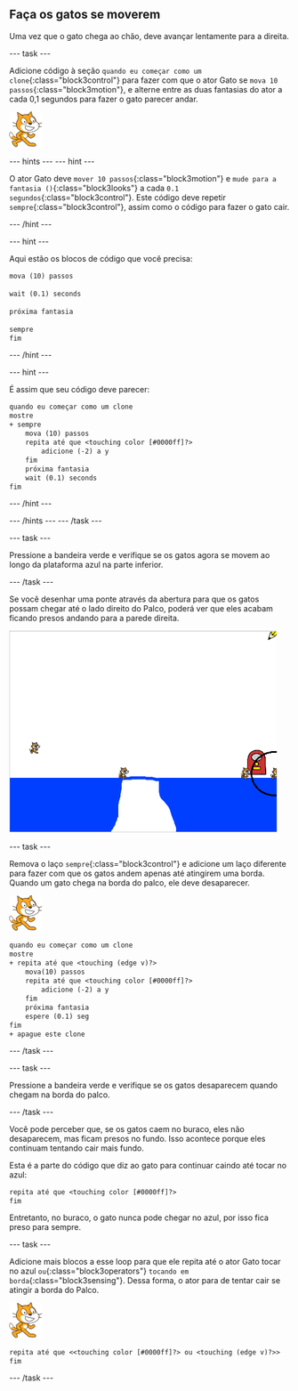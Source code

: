 ## Faça os gatos se moverem

Uma vez que o gato chega ao chão, deve avançar lentamente para a direita.

--- task ---

Adicione código à seção `quando eu começar como um clone`{:class="block3control"} para fazer com que o ator Gato se `mova 10 passos`{:class="block3motion"}, e alterne entre as duas fantasias do ator a cada 0,1 segundos para fazer o gato parecer andar.

![ator Gato](images/cat-sprite.png)

--- hints ---
 --- hint ---

O ator Gato deve `mover 10 passos`{:class="block3motion"} e `mude para a fantasia ()`{:class="block3looks"} a cada `0.1 segundos`{:class="block3control"}. Este código deve repetir `sempre`{:class="block3control"}, assim como o código para fazer o gato cair.

--- /hint ---

--- hint ---

Aqui estão os blocos de código que você precisa:

```blocks3
mova (10) passos

wait (0.1) seconds

próxima fantasia

sempre
fim
```

--- /hint ---

--- hint ---

É assim que seu código deve parecer:

```blocks3
quando eu começar como um clone
mostre
+ sempre
    mova (10) passos
    repita até que <touching color [#0000ff]?>
        adicione (-2) a y
    fim
    próxima fantasia
    wait (0.1) seconds
fim
```

--- /hint ---

--- /hints --- --- /task ---

--- task ---

Pressione a bandeira verde e verifique se os gatos agora se movem ao longo da plataforma azul na parte inferior.

--- /task ---

Se você desenhar uma ponte através da abertura para que os gatos possam chegar até o lado direito do Palco, poderá ver que eles acabam ficando presos andando para a parede direita.

![Gatos agitados na borda](images/flailing-at-edge.png)

--- task ---

Remova o laço `sempre`{:class="block3control"} e adicione um laço diferente para fazer com que os gatos andem apenas até atingirem uma borda. Quando um gato chega na borda do palco, ele deve desaparecer.

![ator Gato](images/cat-sprite.png)

```blocks3
quando eu começar como um clone
mostre
+ repita até que <touching (edge v)?>
    mova(10) passos
    repita até que <touching color [#0000ff]?>
        adicione (-2) a y
    fim
    próxima fantasia
    espere (0.1) seg
fim
+ apague este clone
```

--- /task ---

--- task ---

Pressione a bandeira verde e verifique se os gatos desaparecem quando chegam na borda do palco.

--- /task ---

Você pode perceber que, se os gatos caem no buraco, eles não desaparecem, mas ficam presos no fundo. Isso acontece porque eles continuam tentando cair mais fundo.

Esta é a parte do código que diz ao gato para continuar caindo até tocar no azul:

```blocks3
repita até que <touching color [#0000ff]?>
fim
```

Entretanto, no buraco, o gato nunca pode chegar no azul, por isso fica preso para sempre.

--- task ---

Adicione mais blocos a esse loop para que ele repita até o ator Gato tocar no azul `ou`{:class="block3operators"} `tocando em borda`{:class="block3sensing"}. Dessa forma, o ator para de tentar cair se atingir a borda do Palco.

![ator Gato](images/cat-sprite.png)

```blocks3
repita até que <<touching color [#0000ff]?> ou <touching (edge v)?>>
fim
```

--- /task ---